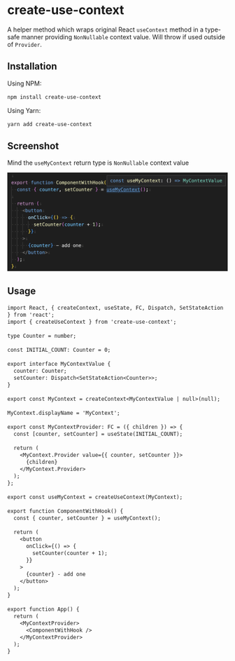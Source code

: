 # create-use-context

A helper method which wraps original React `useContext` method in a type-safe manner providing `NonNullable` context value. Will throw if used outside of `Provider`.

## Installation

Using NPM:

```sh
npm install create-use-context
```

Using Yarn:

```sh
yarn add create-use-context
```

## Screenshot

Mind the `useMyContext` return type is `NonNullable` context value

![Screenshot](Screenshot.png)

## Usage

```tsx
import React, { createContext, useState, FC, Dispatch, SetStateAction } from 'react';
import { createUseContext } from 'create-use-context';

type Counter = number;

const INITIAL_COUNT: Counter = 0;

export interface MyContextValue {
  counter: Counter;
  setCounter: Dispatch<SetStateAction<Counter>>;
}

export const MyContext = createContext<MyContextValue | null>(null);

MyContext.displayName = 'MyContext';

export const MyContextProvider: FC = ({ children }) => {
  const [counter, setCounter] = useState(INITIAL_COUNT);

  return (
    <MyContext.Provider value={{ counter, setCounter }}>
      {children}
    </MyContext.Provider>
  );
};

export const useMyContext = createUseContext(MyContext);

export function ComponentWithHook() {
  const { counter, setCounter } = useMyContext();

  return (
    <button
      onClick={() => {
        setCounter(counter + 1);
      }}
    >
      {counter} - add one
    </button>
  );
}

export function App() {
  return (
    <MyContextProvider>
      <ComponentWithHook />
    </MyContextProvider>
  );
}
```
